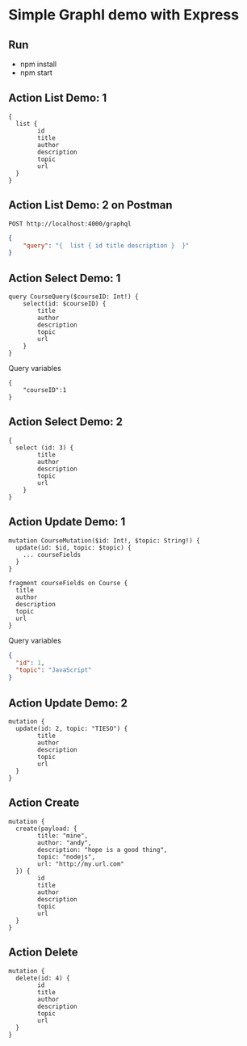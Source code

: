 # Simple Graphl demo with Express

## Run
- npm install
- npm start

## Action List Demo: 1
```
{
  list { 
		id
		title
		author
		description
		topic
		url
  }
}
```

## Action List Demo: 2 on Postman
```
POST http://localhost:4000/graphql
```
```json
{
    "query": "{  list { id title description }  }"
}
```

## Action Select Demo: 1
```
query CourseQuery($courseID: Int!) {
    select(id: $courseID) {
        title
        author
        description
        topic
        url
    }
}
```
Query variables
```
{ 
    "courseID":1
}
```

## Action Select Demo: 2
```
{
  select (id: 3) {
        title
        author
        description
        topic
        url
    }
}
```

## Action Update Demo: 1
```
mutation CourseMutation($id: Int!, $topic: String!) {
  update(id: $id, topic: $topic) {
    ... courseFields
  }
}

fragment courseFields on Course {
  title
  author
  description
  topic
  url
}
```
Query variables
```json
{
  "id": 1,
  "topic": "JavaScript"
}
```

## Action Update Demo: 2
```
mutation {
  update(id: 2, topic: "TIESO") {
		title
		author
		description
		topic
		url
  }
}
```

## Action Create
```
mutation {
  create(payload: {
		title: "mine",
		author: "andy",
		description: "hope is a good thing",
		topic: "nodejs",
		url: "http://my.url.com"
  }) {
		id
		title
		author
		description
		topic
		url
  }
}
```

## Action Delete
```
mutation {
  delete(id: 4) {
		id
		title
		author
		description
		topic
		url
  }
}
```